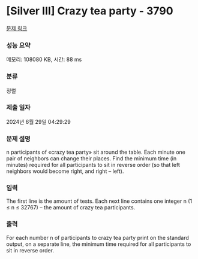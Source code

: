 # [Silver III] Crazy tea party - 3790 

[문제 링크](https://www.acmicpc.net/problem/3790) 

### 성능 요약

메모리: 108080 KB, 시간: 88 ms

### 분류

정렬

### 제출 일자

2024년 6월 29일 04:29:29

### 문제 설명

<p>n participants of «crazy tea party» sit around the table. Each minute one pair of neighbors can change their places. Find the minimum time (in minutes) required for all participants to sit in reverse order (so that left neighbors would become right, and right – left).</p>

### 입력 

 <p>The first line is the amount of tests. Each next line contains one integer n (1 ≤ n ≤ 32767) – the amount of crazy tea participants.</p>

### 출력 

 <p>For each number n of participants to crazy tea party print on the standard output, on a separate line, the minimum time required for all participants to sit in reverse order.</p>

